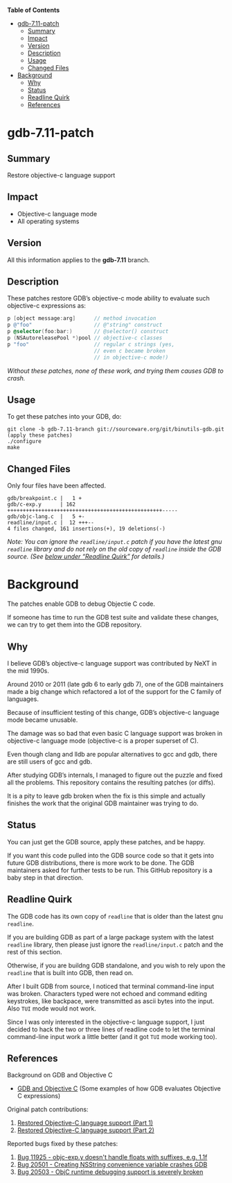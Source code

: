 <!-- markdown-toc start - Don't edit this section. Run M-x markdown-toc-refresh-toc -->
**Table of Contents**

- [gdb-7.11-patch](#gdb-711-patch)
    - [Summary](#summary)
    - [Impact](#impact)
    - [Version](#version)
    - [Description](#description)
    - [Usage](#usage)
    - [Changed Files](#changed-files)
- [Background](#background)
    - [Why](#why)
    - [Status](#status)
    - [Readline Quirk](#readline-quirk)
    - [References](#references)

<!-- markdown-toc end -->

# gdb-7.11-patch


## Summary

Restore objective-c language support


## Impact

* Objective-c language mode
* All operating systems


## Version

All this information applies to the **gdb-7.11** branch.


## Description

These patches restore GDB’s objective-c mode ability to evaluate such
objective-c expressions as:

```objective-c
p [object message:arg]      // method invocation
p @"foo"                    // @"string" construct
p @selector(foo:bar:)       // @selector() construct
p (NSAutoreleasePool *)pool // objective-c classes
p "foo"                     // regular c strings (yes,
                            // even c became broken
                            // in objective-c mode!)
```
*Without these patches, none of these work, and trying them causes GDB to crash.*

## Usage

To get these patches into your GDB, do:

```
git clone -b gdb-7.11-branch git://sourceware.org/git/binutils-gdb.git
(apply these patches)
./configure
make
```


## Changed Files

Only four files have been affected.

```
gdb/breakpoint.c |   1 +
gdb/c-exp.y      | 162 ++++++++++++++++++++++++++++++++++++++++++++++++++-----
gdb/objc-lang.c  |   5 +-
readline/input.c |  12 +++--
4 files changed, 161 insertions(+), 19 deletions(-)
```

*Note: You can ignore the `readline/input.c` patch if you have the
latest gnu `readline` library and do not rely on the old copy of
`readline` inside the GDB source. (See [below under “Readline
Quirk”](#readlinequirk) for details.)*


# Background

The patches enable GDB to debug Objectie C code.

If someone has time to run the GDB test suite and validate these
changes, we can try to get them into the GDB repository.


## Why

I believe GDB’s objective-c language support was contributed by
NeXT in the mid 1990s.

Around 2010 or 2011 (late gdb 6 to early gdb 7), one of the GDB
maintainers made a big change which refactored a lot of the support
for the C family of languages.

Because of insufficient testing of this change, GDB’s objective-c
language mode became unusable.

The damage was so bad that even basic C language support was broken in
objective-c language mode (objective-c is a proper superset of C).

Even though clang and lldb are popular alternatives to gcc and gdb,
there are still users of gcc and gdb.

After studying GDB’s internals, I managed to figure out the puzzle and
fixed all the problems. This repository contains the resulting patches
(or diffs).

It is a pity to leave gdb broken when the fix is this simple and
actually finishes the work that the original GDB maintainer was trying
to do.


## Status

You can just get the GDB source, apply these patches, and be happy.

If you want this code pulled into the GDB source code so that it gets
into future GDB distributions, there is more work to be done. The GDB
maintainers asked for further tests to be run. This GitHub repository
is a baby step in that direction.


## Readline Quirk

The GDB code has its own copy of `readline` that is older than the
latest gnu `readline`.

If you are building GDB as part of a large package system with the
latest `readline` library, then please just ignore the
`readline/input.c` patch and the rest of this section.

Otherwise, if you are buildng GDB standalone, and you wish to rely
upon the `readline` that is built into GDB, then read on.

After I built GDB from source, I noticed that terminal command-line
input was broken. Characters typed were not echoed and command editing
keystrokes, like backpace, were transmitted as ascii bytes into the
input. Also `TUI` mode would not work.

Since I was only interested in the objective-c language support, I
just decided to hack the two or three lines of readline code to let
the terminal command-line input work a little better (and it got `TUI`
mode working too).


## References

Background on GDB and Objective C

* [GDB and Objective C](https://sourceware.org/ml/gdb-patches/2016-09/msg00170.html) (Some examples of how GDB evaluates Objective C expressions)

Original patch contributions:

1. [Restored Objective-C language support (Part 1)](https://sourceware.org/ml/gdb-patches/2016-09/msg00100.html)
1. [Restored Objective-C language support (Part 2)](https://sourceware.org/ml/gdb-patches/2016-09/msg00382.html)

Reported bugs fixed by these patches:

1. [Bug 11925 - objc-exp.y doesn't handle floats with suffixes, e.g. 1.1f](https://sourceware.org/bugzilla/show_bug.cgi?id=11925)
1. [Bug 20501 - Creating NSString convenience variable crashes GDB](https://sourceware.org/bugzilla/show_bug.cgi?id=20501)
1. [Bug 20503 - ObjC runtime debugging support is severely broken](https://sourceware.org/bugzilla/show_bug.cgi?id=20503)

